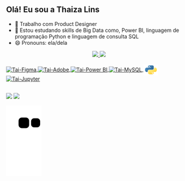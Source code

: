 ## Olá! Eu sou a Thaiza Lins


- 🔭 Trabalho com Product Designer
- 🌱 Estou estudando skills de Big Data como, Power BI, linguagem de programação Python e linguagem de consulta SQL
- 😄 Pronouns: ela/dela

<div align="center">
  <a href="https://github.com/taizalins">
  <img height="180em" src="https://github-readme-stats.vercel.app/api?username=taizalins&show_icons=true&theme=dracula&include_all_commits=true&count_private=true"/>
  <img height="180em" src="https://github-readme-stats.vercel.app/api/top-langs/?username=taizalins&layout=compact&langs_count=7&theme=dracula"/>
</div>
<div style="display: inline_block"><br>
  <img align="center" alt="Tai-Figma" height="30" width="40" src="https://cdn.jsdelivr.net/gh/devicons/devicon/icons/figma/figma-original.svg" />          
   <img align="center" alt="Tai-Adobe" height="30" width="40" src="https://cdn.jsdelivr.net/gh/devicons/devicon/icons/xd/xd-line.svg" />
  <img align="center" alt="Tai-Power BI" height="30" width="40" src="https://img.icons8.com/wired/64/000000/power-bi.png"/>           
  <img align="center" alt="Tai-MySQL" height="30" width="40" src="https://cdn.jsdelivr.net/gh/devicons/devicon/icons/mysql/mysql-original.svg" />
  <img align="center" alt="Tai-Python" height="30" width="40" src="https://raw.githubusercontent.com/devicons/devicon/master/icons/python/python-original.svg">
  <img align="center" alt= "Tai-Jupyter" height="30" width="40" src="https://cdn.jsdelivr.net/gh/devicons/devicon/icons/jupyter/jupyter-original-wordmark.svg" />      
 </div>
  
  ##
  
  <div> 
  
  <a href="https://www.linkedin.com/in/thaiza-lins/" target="_blank"><img src="https://img.shields.io/badge/-LinkedIn-%230077B5?style=for-the-badge&logo=linkedin&logoColor=white" target="_blank"></a> 
    <a href="https://medium.com/@taizalins" target="_blank"><img src="https://img.shields.io/badge/Medium-12100E?style=for-the-badge&logo=medium&logoColor=white" target="_blank"></a>
 
  ![Snake animation](https://github.com/rafaballerini/rafaballerini/blob/output/github-contribution-grid-snake.svg)
 
</div>

 
